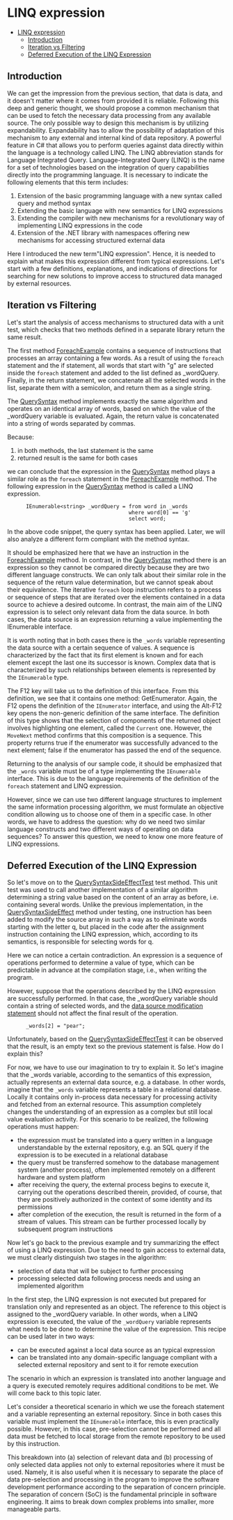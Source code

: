 <!--
//________________________________________________________________________________________________________________
//  Copyright (C) 2024, Mariusz Postol LODZ POLAND.
//
//  To be in touch join the community by pressing the `Watch` button and get started commenting using the 
// discussion panel at https://github.com/mpostol/TP/discussions/182
//
//  by introducing yourself and telling us what you do with this community.
//________________________________________________________________________________________________________________
-->

# LINQ expression

- [LINQ expression](#linq-expression)
  - [Introduction](#introduction)
  - [Iteration vs Filtering](#iteration-vs-filtering)
  - [Deferred Execution of the LINQ Expression](#deferred-execution-of-the-linq-expression)

## Introduction

We can get the impression from the previous section, that data is data, and it doesn't matter where it comes from provided it is reliable. Following this deep and generic thought, we should propose a common mechanism that can be used to fetch the necessary data processing from any available source. The only possible way to design this mechanism is by utilizing expandability. Expandability has to allow the possibility of adaptation of this mechanism to any external and internal kind of data repository. A powerful feature in C# that allows you to perform queries against data directly within the language is a technology called LINQ. The LINQ abbreviation stands for Language Integrated Query. Language-Integrated Query (LINQ) is the name for a set of technologies based on the integration of query capabilities directly into the programming language. It is necessary to indicate the following elements that this term includes:

1. Extension of the basic programming language with a new syntax called query and method syntax
2. Extending the basic language with new semantics for LINQ expressions
3. Extending the compiler with new mechanisms for a revolutionary way of implementing LINQ expressions in the code
4. Extension of the .NET library with namespaces offering new mechanisms for accessing structured external data

Here I introduced the new term"LINQ expression". Hence, it is needed to explain what makes this expression different from typical expressions. Let's start with a few definitions, explanations, and indications of directions for searching for new solutions to improve access to structured data managed by external resources.

## Iteration vs Filtering

Let's start the analysis of access mechanisms to structured data with a unit test, which checks that two methods defined in a separate library return the same result.

The first method [ForeachExample][ForeachExample] contains a sequence of instructions that processes an array containing a few words. As a result of using the `foreach` statement and the if statement, all words that start with "g" are selected inside the `foreach` statement and added to the list defined as _wordQuery. Finally, in the return statement, we concatenate all the selected words in the list, separate them with a semicolon, and return them as a single string.

The [QuerySyntax][QuerySyntax] method implements exactly the same algorithm and operates on an identical array of words, based on which the value of the _wordQuery variable is evaluated. Again, the return value is concatenated into a string of words separated by commas.

Because:

1. in both methods, the last statement is the same
2. returned result is the same for both cases

we can conclude that the expression in the [QuerySyntax][QuerySyntax] method plays a similar role as the `foreach` statement in the [ForeachExample][ForeachExample] method. The following expression in the [QuerySyntax][QuerySyntax] method is called a LINQ expression.

``` CSharp
      IEnumerable<string> _wordQuery = from word in _words
                                       where word[0] == 'g'
                                       select word;
```

In the above code snippet, the query syntax has been applied. Later, we will also analyze a different form compliant with the method syntax.

It should be emphasized here that we have an instruction in the [ForeachExample][ForeachExample] method. In contrast, in the [QuerySyntax][QuerySyntax] method there is an expression so they cannot be compared directly because they are two different language constructs. We can only talk about their similar role in the sequence of the return value determination, but we cannot speak about their equivalence. The iterative `foreach` loop instruction refers to a process or sequence of steps that are iterated over the elements contained in a data source to achieve a desired outcome. In contrast, the main aim of the LINQ expression is to select only relevant data from the data source. In both cases, the data source is an expression returning a value implementing the IEnumerable interface.

It is worth noting that in both cases there is the `_words` variable representing the data source with a certain sequence of values. A sequence is characterized by the fact that its first element is known and for each element except the last one its successor is known. Complex data that is characterized by such relationships between elements is represented by the `IEnumerable` type.

The F12 key will take us to the definition of this interface. From this definition, we see that it contains one method: GetEnumerator. Again, the F12 opens the definition of the `IEnumerator` interface, and using the Alt-F12 key opens the non-generic definition of the same interface. The definition of this type shows that the selection of components of the returned object involves highlighting one element, called the `Current` one. However, the `MoveNext` method confirms that this composition is a sequence. This property returns  true if the enumerator was successfully advanced to the next element; false if the enumerator has passed the end of the sequence.

Returning to the analysis of our sample code, it should be emphasized that the `_words` variable must be of a type implementing the `IEnumerable` interface. This is due to the language requirements of the definition of the `foreach` statement and LINQ expression.

However, since we can use two different language structures to implement the same information processing algorithm, we must formulate an objective condition allowing us to choose one of them in a specific case. In other words, we have to address the question: why do we need two similar language constructs and two different ways of operating on data sequences? To answer this question, we need to know one more feature of LINQ expressions.

## Deferred Execution of the LINQ Expression

So let's move on to the [QuerySyntaxSideEffectTest][QuerySyntaxSideEffectTest] test method. This unit test was used to call another implementation of a similar algorithm determining a string value based on the content of an array as before, i.e. containing several words. Unlike the previous implementation, in the [QuerySyntaxSideEffect][QuerySyntaxSideEffect] method under testing, one instruction has been added to modify the source array in such a way as to eliminate words starting with the letter q, but placed in the code after the assignment instruction containing the LINQ expression, which, according to its semantics, is responsible for selecting words for q.

Here we can notice a certain contradiction. An expression is a sequence of operations performed to determine a value of type, which can be predictable in advance at the compilation stage, i.e., when writing the program.

However, suppose that the operations described by the LINQ expression are successfully performed. In that case, the _wordQuery variable should contain a string of selected words, and the [data source modification statement][QuerySyntaxSideEffectL45] should not affect the final result of the operation.

``` CSharp
      _words[2] = "pear";
```

Unfortunately, based on the [QuerySyntaxSideEffectTest][QuerySyntaxSideEffectTest] it can be observed that the result, is an empty text so the previous statement is false. How do I explain this?

For now, we have to use our imagination to try to explain it. So let's imagine that the _words variable, according to the semantics of this expression, actually represents an external data source, e.g. a database. In other words, imagine that the `_words` variable represents a table in a relational database. Locally it contains only in-process data necessary for processing activity and fetched from an external resource. This assumption completely changes the understanding of an expression as a complex but still local value evaluation activity. For this scenario to be realized, the following operations must happen:

- the expression must be translated into a query written in a language understandable by the external repository, e.g. an SQL query if the expression is to be executed in a relational database
- the query must be transferred somehow to the database management system (another process), often implemented remotely on a different hardware and system platform
- after receiving the query, the external process begins to execute it, carrying out the operations described therein, provided, of course, that they are positively authorized in the context of some identity and its permissions
- after completion of the execution, the result is returned in the form of a stream of values. This stream can be further processed locally by subsequent program instructions

Now let's go back to the previous example and try summarizing the effect of using a LINQ expression. Due to the need to gain access to external data, we must clearly distinguish two stages in the algorithm:

- selection of data that will be subject to further processing
- processing selected data following process needs and using an implemented algorithm

In the first step, the LINQ expression is not executed but prepared for translation only and represented as an object. The reference to this object is assigned to the _wordQuery variable. In other words, when a LINQ expression is executed, the value of the `_wordQuery` variable represents what needs to be done to determine the value of the expression. This recipe can be used later in two ways:

- can be executed against a local data source as an typical expression
- can be translated into any domain-specific language compliant with a selected external repository and sent to it for remote execution

The scenario in which an expression is translated into another language and a query is executed remotely requires additional conditions to be met. We will come back to this topic later.

Let's consider a theoretical scenario in which we use the foreach statement and a variable representing an external repository. Since in both cases this variable must implement the `IEnumerable` interface, this is even practically possible. However, in this case, pre-selection cannot be performed and all data must be fetched to local storage from the remote repository to be used by this instruction.

This breakdown into (a) selection of relevant data and (b) processing of only selected data applies not only to external repositories where it must be used. Namely, it is also useful when it is necessary to separate the place of data pre-selection and processing in the program to improve the software development performance according to the separation of concern principle.  The separation of concern (SoC) is the fundamental principle in software engineering. It aims to break down complex problems into smaller, more manageable parts.

[QuerySyntaxSideEffectTest]: ../StructuralDataUnitTest/LinqQuerySyntaxExamplesUnitTest.cs#L28-L31
[QuerySyntaxSideEffect]: LINQQueryAndMethodsSyntax/LinqQuerySyntaxExamples.cs#L39-L47
[QuerySyntaxSideEffectL45]: LINQQueryAndMethodsSyntax/LinqQuerySyntaxExamples.cs#L45
[ForeachExample]: LINQQueryAndMethodsSyntax/LinqQuerySyntaxExamples.cs#L20-L28
[QuerySyntax]: LINQQueryAndMethodsSyntax/LinqQuerySyntaxExamples.cs#L30-L37

<!--

## Praca domowa

### Kod

Przejdźmy do zdefiniowania pracy domowej, a w ramach pracy domowej zagadka. Ilustracją do niej jest metoda AnonymousType i skojarzona z nią metoda testowa, które znajdują się w przykładowym kodzie programu.

Aby odpowiedzieć na pytania, które zaraz zadam, po pierwsze, trzeba przeanalizować kod przykładowy, by go zrozumieć. Nie powinno to być trudne, bo jest bardzo podobny do omówionych w ramach tej lekcji przykładów, a mianowicie w tej metodzie wybieramy wszystkie obiekty klasy Customer spełniajcie warunek zdefiniowany w konstrukcji where wyrażenia LINQ. W konstrukcji select natomiast tworzymy obiekty zawierające wybrane dane odczytane z obiektów Customer.

Następnie z lekcji poprzednich trzeba przypomnieć sobie, z lekcji poprzednich, dwa tematy:

- co to jest typ anonimowy?
- co oznacz słowo kluczowe var w przedstawionym programie?

### Prezentacja

I teraz pytania:

- Czy w przykładowym kodzie programu możemy wykorzystać typ nazwany i tworzyć obiekty tego typu w konstrukcji select?
Proszę udzielić odpowiedzi niezależnie dla dwóch przypadków:

- Zmienna customers reprezentuje lokalny obiekt, jak w tym przykładzie
- Zmienna customers reprezentuje wybrane dane w zewnętrznym repozytorium, przykładowo jest tabelą w relacyjnej bazie danych

Poprawność odpowiedzi na to pytanie i co ważniejsze jakie są konsekwencje można sprawdzić modyfikując kod tak, aby testować odroczenie wykonania wyrażenia LINQ, tak jak to robiliśmy poprzednio. Poprawna odpowiedź na to pytanie powinna być podpowiedzią do następnego pytania

- Czy i kiedy musimy korzystać z typów anonimowych ?

Ważnym słowem w tym pytaniu jest „musimy”, no bo jeśli musimy to pytanie „czy warto?” staje się bezzasadne. Jeśli musimy to nie trzeba już szukać innych kryteriów uzasadniających wykorzystanie typów anonimowych.  
-->
